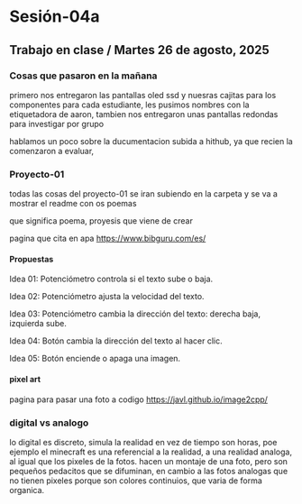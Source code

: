 # Sesión-04a

## Trabajo en clase / Martes 26 de agosto, 2025

### Cosas que pasaron en la mañana

primero nos entregaron las pantallas oled ssd y nuesras cajitas para los componentes para cada estudiante, les pusimos nombres con la etiquetadora de aaron, tambien nos entregaron unas pantallas redondas para investigar por grupo

hablamos un poco sobre la ducumentacion subida a hithub, ya que recien la comenzaron a evaluar, 

### Proyecto-01

todas las cosas del proyecto-01 se iran subiendo en la carpeta y se va a mostrar el readme con os poemas

que significa poema, proyesis que viene de crear

pagina que cita en apa https://www.bibguru.com/es/


#### Propuestas

Idea 01: Potenciómetro controla si el texto sube o baja.

Idea 02: Potenciómetro ajusta la velocidad del texto.

Idea 03: Potenciómetro cambia la dirección del texto: derecha baja, izquierda sube.

Idea 04: Botón cambia la dirección del texto al hacer clic.

Idea 05: Botón enciende o apaga una imagen.

#### pixel art

pagina para pasar una foto a codigo https://javl.github.io/image2cpp/

### digital vs analogo

lo digital es discreto, simula la realidad en vez de tiempo son horas, poe ejemplo el minecraft es una referencial a la realidad, a una realidad analoga, al igual que los pixeles de la fotos. hacen un montaje de una foto, pero son pequeños pedacitos que se difuminan, en cambio a las fotos analogas que no tienen pixeles porque son colores continuios, que varia de forma organica.

